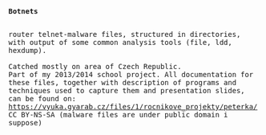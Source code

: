 <tt><b>Botnets</b><br></tt>

<tt><br>router telnet-malware files, structured in directories, with output of some common analysis tools (file, ldd, hexdump).<br><br>Catched mostly on area of Czech Republic.<br> Part of my 2013/2014 school project. All documentation for these files, together with description of programs and techniques used to capture them and presentation slides, can be found on:</tt>
<br>
<tt>https://vyuka.gyarab.cz/files/1/rocnikove_projekty/peterka/ </tt>
<br>
<tt>CC BY-NS-SA (malware files are under public domain i suppose)
</tt>

